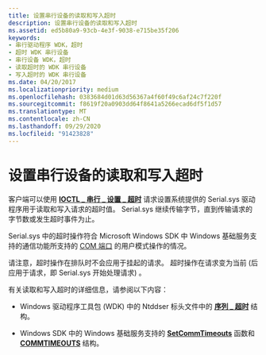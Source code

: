 ```yaml
---
title: 设置串行设备的读取和写入超时
description: 设置串行设备的读取和写入超时
ms.assetid: ed5b80a9-93cb-4e3f-9038-e715be35f206
keywords:
- 串行驱动程序 WDK，超时
- 超时 WDK 串行设备
- 串行设备 WDK，超时
- 读取超时的 WDK 串行设备
- 写入超时的 WDK 串行设备
ms.date: 04/20/2017
ms.localizationpriority: medium
ms.openlocfilehash: 0383684d01d63d56367a4f60f49c6af24c7f220f
ms.sourcegitcommit: f8619f20a0903dd64f8641a5266ecad6df5f1d57
ms.translationtype: MT
ms.contentlocale: zh-CN
ms.lasthandoff: 09/29/2020
ms.locfileid: "91423828"
---
```

# <a name="setting-read-and-write-timeouts-for-a-serial-device"></a>设置串行设备的读取和写入超时

客户端可以使用 [**IOCTL \_ 串行 \_ 设置 \_ 超时**](/windows-hardware/drivers/ddi/ntddser/ni-ntddser-ioctl_serial_set_timeouts) 请求设置系统提供的 Serial.sys 驱动程序用于读取和写入请求的超时值。 Serial.sys 继续传输字节，直到传输请求的字节数或发生超时事件为止。

Serial.sys 中的超时操作符合 Microsoft Windows SDK 中 Windows 基础服务支持的通信功能所支持的 [COM 端口](configuration-of-com-ports.md) 的用户模式操作的情况。

请注意，超时操作在排队时不会应用于挂起的请求。 超时操作在请求变为当前 (后应用于请求，即 Serial.sys 开始处理请求) 。

有关读取和写入超时的详细信息，请参阅以下内容：

- Windows 驱动程序工具包 (WDK) 中的 Ntddser 标头文件中的 [**序列 \_ 超时**](/windows-hardware/drivers/ddi/ntddser/ns-ntddser-_serial_timeouts) 结构。

- Windows SDK 中的 Windows 基础服务支持的 [**SetCommTimeouts**](/windows/win32/api/winbase/nf-winbase-setcommtimeouts) 函数和 [**COMMTIMEOUTS**](/windows/win32/api/winbase/ns-winbase-commtimeouts) 结构。